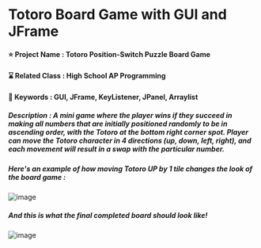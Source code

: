 # Totoro Board Game with GUI and JFrame

#### ⭐ Project Name : Totoro Position-Switch Puzzle Board Game
#### ⌛ Related Class : High School AP Programming
#### 🔑 Keywords : GUI, JFrame, KeyListener, JPanel, Arraylist
##### Description : A mini game where the player wins if they succeed in making all numbers that are initially positioned randomly to be in ascending order, with the Totoro at the bottom right corner spot. Player can move the Totoro character in 4 directions (up, down, left, right), and each movement will result in a swap with the particular number. 


##### Here's an example of how moving Totoro UP by 1 tile changes the look of the board game : 

![image](https://github.com/fatdumplingg/TotoroBoardGame/assets/115481549/4cae5cbc-2d08-4221-8233-fd668d2dba9a)

##### And this is what the final completed board should look like! 

![image](https://github.com/fatdumplingg/TotoroBoardGame/assets/115481549/16a90146-08f4-4374-8237-5cc00e28ffe9)




